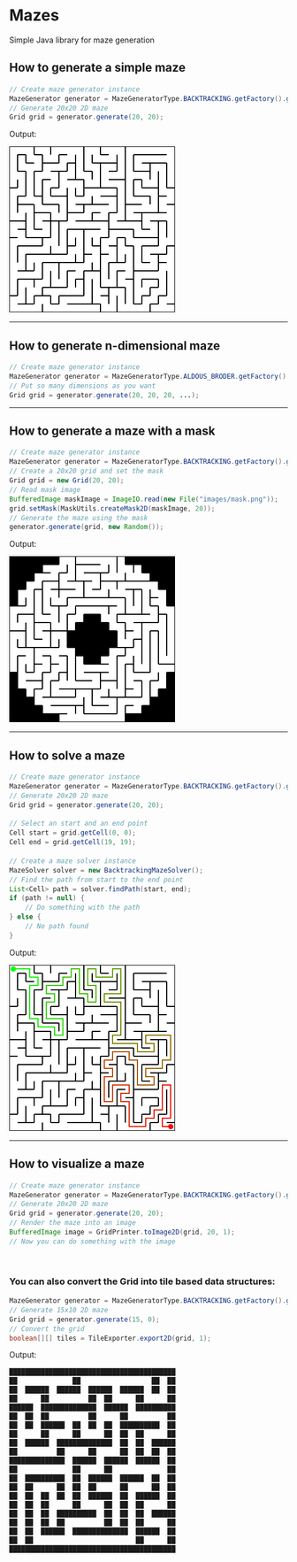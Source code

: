 # Mazes
Simple Java library for maze generation

## How to generate a simple maze
```java
// Create maze generator instance
MazeGenerator generator = MazeGeneratorType.BACKTRACKING.getFactory().get();
// Generate 20x20 2D maze
Grid grid = generator.generate(20, 20);
```

Output:

![First maze image](images/maze1.png)

---

## How to generate n-dimensional maze
```java
// Create maze generator instance
MazeGenerator generator = MazeGeneratorType.ALDOUS_BRODER.getFactory().get();
// Put so many dimensions as you want
Grid grid = generator.generate(20, 20, 20, ...);
```

---

## How to generate a maze with a mask
```java
// Create maze generator instance
MazeGenerator generator = MazeGeneratorType.BACKTRACKING.getFactory().get();
// Create a 20x20 grid and set the mask
Grid grid = new Grid(20, 20);
// Read mask image
BufferedImage maskImage = ImageIO.read(new File("images/mask.png"));
grid.setMask(MaskUtils.createMask2D(maskImage, 20));
// Generate the maze using the mask
generator.generate(grid, new Random());
```

Output:

![Second maze image](images/maze2.png)

---

## How to solve a maze
```java
// Create maze generator instance
MazeGenerator generator = MazeGeneratorType.BACKTRACKING.getFactory().get();
// Generate 20x20 2D maze
Grid grid = generator.generate(20, 20);

// Select an start and an end point
Cell start = grid.getCell(0, 0);
Cell end = grid.getCell(19, 19);

// Create a maze solver instance
MazeSolver solver = new BacktrackingMazeSolver();
// Find the path from start to the end point
List<Cell> path = solver.findPath(start, end);
if (path != null) {
    // Do something with the path
} else {
    // No path found
}
```

Output:

![Third maze image](images/maze3.png)

---

## How to visualize a maze
```java
// Create maze generator instance
MazeGenerator generator = MazeGeneratorType.BACKTRACKING.getFactory().get();
// Generate 20x20 2D maze
Grid grid = generator.generate(20, 20);
// Render the maze into an image
BufferedImage image = GridPrinter.toImage2D(grid, 20, 1);
// Now you can do something with the image
```

<br />

### You can also convert the Grid into tile based data structures:
```java
MazeGenerator generator = MazeGeneratorType.BACKTRACKING.getFactory().get();
// Generate 15x10 2D maze
Grid grid = generator.generate(15, 0);
// Convert the grid
boolean[][] tiles = TileExporter.export2D(grid, 1);
```

Output:

```
██████████████████████████████████████████
██              ██                  ██  ██
██  ██████  ██████  ██████  ██████  ██  ██
██      ██          ██  ██      ██      ██
██████  ██████████████  ██████  ██████████
██  ██  ██          ██      ██          ██
██  ██  ██████  ██  ██  ██  ██████████  ██
██      ██      ██      ██  ██  ██      ██
██  ██████  ██████████████  ██  ██  ██████
██          ██      ██      ██  ██  ██  ██
██████████████  ██████  ██████  ██████  ██
██              ██      ██              ██
██  ██████████  ██  ██████  ██████  ██  ██
██  ██      ██  ██  ██      ██      ██  ██
██  ██  ██  ██  ██  ██████  ██  ██████  ██
██  ██  ██      ██      ██  ██  ██      ██
██  ██  ██  ██████████  ██  ██  ██  ██████
██  ██  ██  ██          ██  ██  ██      ██
██  ██  ██████  ██████████████  ██████  ██
██  ██                          ██      ██
██████████████████████████████████████████
```
